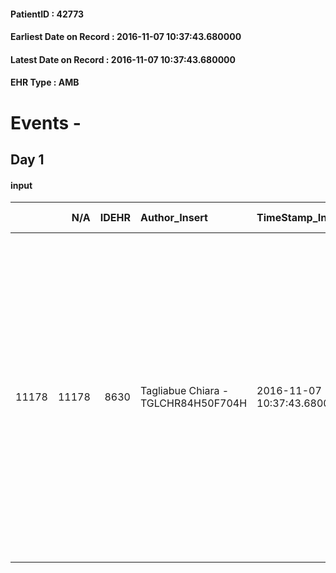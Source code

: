 
#### PatientID : 42773
#### Earliest Date on Record : 2016-11-07 10:37:43.680000
#### Latest Date on Record : 2016-11-07 10:37:43.680000
#### EHR Type : AMB

# Events - 

## Day 1

#### input
|       |    N/A |   IDEHR | Author_Insert                       | TimeStamp_Insert           | EHRType   |   PatientID |   IDDigitalSignDocument | persone_vicine   |   Unnamed: 0_x.1 |   IDANAMNESI_SOCIALE | Patient   | FamigliaAltro   | Paziente_T   | FamigliaAltro_T   |   Non_Rilevabile_x.1 | Note_Non_Rilevabile_x.1   | chk_contr_sintomi   | chk_competenza                                 | opt_paziente_a   | opt_famiglia_a   | opt_adeguatezza   | opt_paziente_solo   | opt_presente_assente   | Presenza_minori   | ds_familiari_coinv                                                                                                                                                                                                                                            | opt_necessario   | opt_presente   | opt_risorse_ec   | opt_paziente_psi   | opt_Ins_vol   | ds_note_prio                                                                                                                                                                                                                                                                                               | opt_esenzione   | ds_codice_es   | Needs               | opt_disponibilita_f   | opt_famiglia_psi   | opt_disponibilit_paz   |
|------:|-------:|--------:|:------------------------------------|:---------------------------|:----------|------------:|------------------------:|:-----------------|-----------------:|---------------------:|:----------|:----------------|:-------------|:------------------|---------------------:|:--------------------------|:--------------------|:-----------------------------------------------|:-----------------|:-----------------|:------------------|:--------------------|:-----------------------|:------------------|:--------------------------------------------------------------------------------------------------------------------------------------------------------------------------------------------------------------------------------------------------------------|:-----------------|:---------------|:-----------------|:-------------------|:--------------|:-----------------------------------------------------------------------------------------------------------------------------------------------------------------------------------------------------------------------------------------------------------------------------------------------------------|:----------------|:---------------|:--------------------|:----------------------|:-------------------|:-----------------------|
| 11178 |  11178 |    8630 | Tagliabue Chiara - TGLCHR84H50F704H | 2016-11-07 10:37:43.680000 | AMB       |       42773 |                  544966 | N/A              |             4542 |                 2946 | Si#1      | Si#1            | Si#1         | Si#1              |                    0 | NR                        | controllo sintomi#0 | competenza/capacit√† assistenziale caregiver#0 | Indefinite#2     | Indefinite#2     | No#0              | Si#1                | Assente#0              | No#0              | Due fratelli: Nicola che vive a Roma e Giacomo che vive a Tricarico. La Sig.ra Michela, vicina di casa e amica, abita sullo stesso piano, lavora durante il giorno e nell'ultimo periodo si √® resa disponibile per dormire con il paziente durante la notte. | Si#1             | No#0           | Non adeguate#0   | No#0               | No#0          | Paziente segnalato da Humanitas per presa in carico domiciliare, al colloquio si presenta solo una vicina di casa. Il paziente vive solo pertanto ho chiesto ad A.S. Savi di Humanitas di rivalutare con i familiari e il paziente possibilit√† di inserimento care-giver o ricovero in struttura hospice. | Si#1            | E13            | Clinici#0;Sociali#1 | Da verificare#2       | No#0               | Da verificare#2        |


